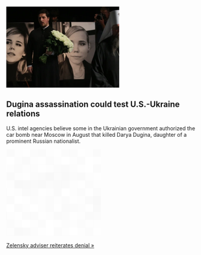 
![Dugina assassination could test U.S.-Ukraine relations](./20221006115712.png)
## Dugina assassination could test U.S.-Ukraine relations

U.S. intel agencies believe some in the Ukrainian government authorized the car bomb near Moscow in August that killed Darya Dugina, daughter of a prominent Russian nationalist.

![pic](../square_bg.png)

[Zelensky adviser reiterates denial  »](https://www.yahoo.com/news/u-believes-ukrainians-were-behind-184556126.html)
